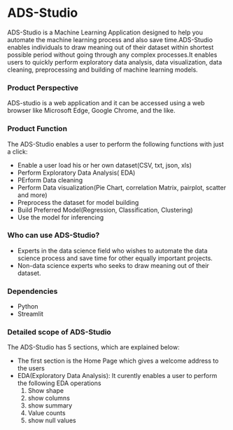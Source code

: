 # ADS-Studio
ADS-Studio is a Machine Learning Application designed to help you automate the machine learning process and also save time.ADS-Studio enables individuals to draw meaning out of their dataset within  shortest possible period without going through any complex processes.It enables users to quickly perform exploratory data analysis, data visualization, data cleaning, preprocessing and building of machine learning models.

### Product Perspective
ADS-studio is a web application and it can be accessed using a web browser like Microsoft Edge, Google Chrome, and the like.

### Product Function
The ADS-Studio enables a user to perform the following functions with just a click:
* Enable a user load his or her own dataset(CSV, txt, json, xls)
* Perform Exploratory Data Analysis( EDA)
* PErform Data cleaning 
* Perform Data visualization(Pie Chart, correlation Matrix, pairplot, scatter and more)
* Preprocess the dataset for model building
* Build Preferred Model(Regression, Classification, Clustering)
* Use the model for inferencing

### Who can use ADS-Studio?
* Experts in the data science field who wishes to automate the data science process and save time for other equally important projects.
* Non-data science experts who seeks to draw meaning out of their dataset.

### Dependencies
* Python
* Streamlit 

### Detailed scope of ADS-Studio
The ADS-Studio has 5 sections, which are explained below:
* The first section is the Home Page which gives a welcome address to the users
* EDA(Exploratory Data Analysis): It curently enables a user to perform the following EDA operations
    1. Show shape
    2. show columns
    3. show summary 
    4. Value counts
    5. show null values





